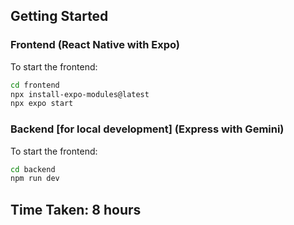 ## Getting Started

### Frontend (React Native with Expo)

To start the frontend:

```bash
cd frontend
npx install-expo-modules@latest
npx expo start
```

### Backend [for local development] (Express with Gemini)

To start the frontend:

```bash
cd backend
npm run dev
```

## Time Taken: 8 hours
